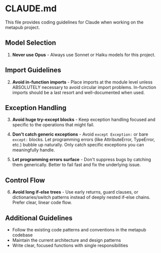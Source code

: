 # CLAUDE.md

This file provides coding guidelines for Claude when working on the metapub project.

## Model Selection
1. **Never use Opus** - Always use Sonnet or Haiku models for this project.

## Import Guidelines
2. **Avoid in-function imports** - Place imports at the module level unless ABSOLUTELY necessary to avoid circular import problems. In-function imports should be a last resort and well-documented when used.

## Exception Handling
3. **Avoid huge try-except blocks** - Keep exception handling focused and specific to the operations that might fail.

4. **Don't catch generic exceptions** - Avoid `except Exception:` or bare `except:` blocks. Let programming errors (like AttributeError, TypeError, etc.) bubble up naturally. Only catch specific exceptions you can meaningfully handle.

5. **Let programming errors surface** - Don't suppress bugs by catching them generically. Better to fail fast and fix the underlying issue.

## Control Flow
6. **Avoid long if-else trees** - Use early returns, guard clauses, or dictionaries/switch patterns instead of deeply nested if-else chains. Prefer clear, linear code flow.

## Additional Guidelines
- Follow the existing code patterns and conventions in the metapub codebase
- Maintain the current architecture and design patterns
- Write clear, focused functions with single responsibilities